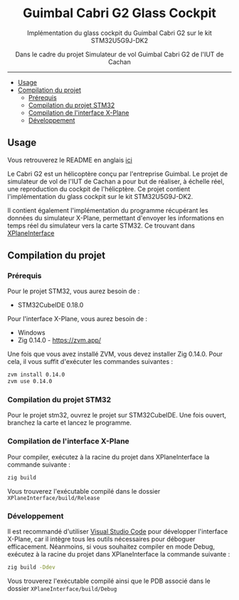 <div align="center">
  <h1>Guimbal Cabri G2 Glass Cockpit</h1>
  <p>Implémentation du glass cockpit du Guimbal Cabri G2 sur le kit STM32U5G9J-DK2</p>
  <p>Dans le cadre du projet Simulateur de vol Guimbal Cabri G2 de l'IUT de Cachan</p>
</div>

---

<!-- TOC -->

- [Usage](#usage)
- [Compilation du projet](#compilation-du-projet)
  - [Prérequis](#prérequis)
  - [Compilation du projet STM32](#compilation-du-projet-stm32)
  - [Compilation de l'interface X-Plane](#compilation-de-linterface-x-plane)
  - [Développement](#développement)

<!-- /TOC -->

## Usage

Vous retrouverez le README en anglais [ici](/README.md)

Le Cabri G2 est un hélicoptère conçu par l'entreprise Guimbal. Le projet de simulateur de vol de l'IUT de Cachan a pour but de réaliser, à échelle réel, une reproduction du cockpit de l'hélicptère. Ce projet contient l'implémentation du glass cockpit sur le kit STM32U5G9J-DK2.

Il contient également l'implémentation du programme récupérant les données du simulateur X-Plane, permettant d'envoyer les informations en temps réel du simulateur vers la carte STM32. Ce trouvant dans [XPlaneInterface](/XPlaneInterface)

## Compilation du projet

### Prérequis

Pour le projet STM32, vous aurez besoin de :
 - STM32CubeIDE 0.18.0

Pour l'interface X-Plane, vous aurez besoin de :
 - Windows
 - Zig 0.14.0 - https://zvm.app/

Une fois que vous avez installé ZVM, vous devez installer Zig 0.14.0. Pour cela, il vous suffit d'exécuter les commandes suivantes :

```sh
zvm install 0.14.0
zvm use 0.14.0
```

### Compilation du projet STM32

Pour le projet stm32, ouvrez le projet sur STM32CubeIDE.
Une fois ouvert, branchez la carte et lancez le programme.

### Compilation de l'interface X-Plane

Pour compiler, exécutez à la racine du projet dans XPlaneInterface la commande suivante :

```sh
zig build
```

Vous trouverez l'exécutable compilé dans le dossier `XPlaneInterface/build/Release`

### Développement

Il est recommandé d'utiliser [Visual Studio Code](https://code.visualstudio.com/) pour développer l'interface X-Plane, car il intègre tous les outils nécessaires pour déboguer efficacement. Néanmoins, si vous souhaitez compiler en mode Debug, exécutez à la racine du projet dans XPlaneInterface la commande suivante :

```sh
zig build -Ddev
```

Vous trouverez l'exécutable compilé ainsi que le PDB associé dans le dossier `XPlaneInterface/build/Debug`